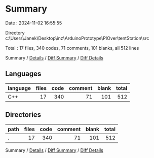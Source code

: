 # Summary

Date : 2024-11-02 16:55:55

Directory c:\\Users\\Janek\\Desktop\\inz\\ArduinoPrototype\\PIOver\\tentStation\\src

Total : 17 files,  340 codes, 71 comments, 101 blanks, all 512 lines

Summary / [Details](details.md) / [Diff Summary](diff.md) / [Diff Details](diff-details.md)

## Languages
| language | files | code | comment | blank | total |
| :--- | ---: | ---: | ---: | ---: | ---: |
| C++ | 17 | 340 | 71 | 101 | 512 |

## Directories
| path | files | code | comment | blank | total |
| :--- | ---: | ---: | ---: | ---: | ---: |
| . | 17 | 340 | 71 | 101 | 512 |

Summary / [Details](details.md) / [Diff Summary](diff.md) / [Diff Details](diff-details.md)